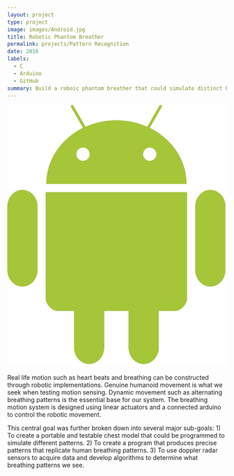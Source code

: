 ```yaml
---
layout: project
type: project
image: images/Android.jpg
title: Robotic Phantom Breather
permalink: projects/Pattern Recognition
date: 2016
labels:
  - C
  - Arduino
  - GitHub
summary: Build a roboic phantom breather that could simulate distinct breathing patterns. 
---
```


<img class="ui medium right floated rounded image" src="../images/Android_robot.jpg">

Real life motion such as heart beats and breathing can be constructed through robotic implementations. Genuine humanoid movement 
is what we seek when testing motion sensing. Dynamic movement such as alternating breathing patterns is the essential base for our 
system. The breathing motion system is designed using linear actuators and a connected arduino to control the robotic movement.

This central goal was further broken down into several major sub-goals: 1) To create a portable and testable chest model that could 
be programmed to simulate different patterns. 2) To create a program that produces precise patterns that replicate human breathing 
patterns. 3) To use doppler radar sensors to acquire data and develop algorithms to determine what breathing patterns we see. 
